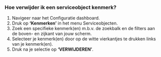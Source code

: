 ### Hoe verwijder ik een serviceobject kenmerk?
1.	Navigeer naar het Configuratie dashboard.
2.	Druk op **‘Kenmerken’** in het menu Serviceobjecten. 
3.	Zoek een specifieke kenmerk(en) m.b.v. de zoekbalk en de filters aan de boven- en zijkant van jouw scherm.
4.	Selecteer je kenmerk(en) door op de witte vierkantjes te drukken links van je kenmerk(en).
5.	Druk na je selectie op **‘VERWIJDEREN’**.
